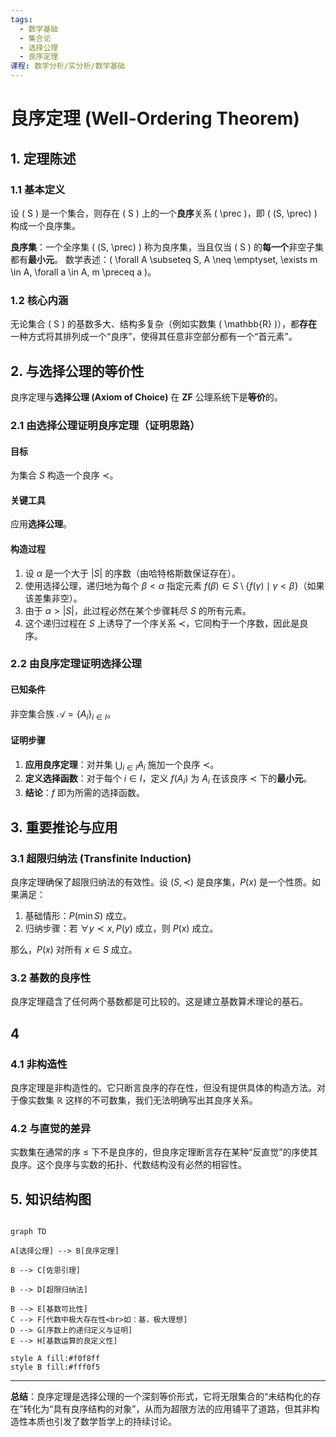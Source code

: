 ```yaml
---
tags:
  - 数学基础
  - 集合论
  - 选择公理
  - 良序定理
课程: 数学分析/实分析/数学基础
---
```


#  良序定理 (Well-Ordering Theorem)

## 1. 定理陈述

### 1.1 基本定义
设 \( S \) 是一个集合，则存在 \( S \) 上的一个**良序**关系 \( \prec \)，即 \( (S, \prec) \) 构成一个良序集。

**良序集**：一个全序集 \( (S, \prec) \) 称为良序集，当且仅当 \( S \) 的**每一个**非空子集都有**最小元**。
数学表述：\( \forall A \subseteq S, A \neq \emptyset, \exists m \in A, \forall a \in A, m \preceq a \)。

### 1.2 核心内涵
无论集合 \( S \) 的基数多大、结构多复杂（例如实数集 \( \mathbb{R} \)），都**存在**一种方式将其排列成一个“良序”，使得其任意非空部分都有一个“首元素”。

## 2. 与选择公理的等价性

良序定理与**选择公理 (Axiom of Choice)** 在 **ZF** 公理系统下是**等价**的。

### 2.1 由选择公理证明良序定理（证明思路）

#### 目标
为集合 $S$ 构造一个良序 $\prec$。

#### 关键工具
应用**选择公理**。

#### 构造过程
1. 设 $\alpha$ 是一个大于 $|S|$ 的序数（由哈特格斯数保证存在）。
2. 使用选择公理，递归地为每个 $\beta < \alpha$ 指定元素 $f(\beta) \in S \setminus \{ f(\gamma) \mid \gamma < \beta \}$（如果该差集非空）。
3. 由于 $\alpha > |S|$，此过程必然在某个步骤耗尽 $S$ 的所有元素。
4. 这个递归过程在 $S$ 上诱导了一个序关系 $\prec$，它同构于一个序数，因此是良序。

### 2.2 由良序定理证明选择公理

#### 已知条件
非空集合族 $\mathcal{A} = \{A_i\}_{i \in I}$。

#### 证明步骤
1. **应用良序定理**：对并集 $\bigcup_{i \in I} A_i$ 施加一个良序 $\prec$。
2. **定义选择函数**：对于每个 $i \in I$，定义 $f(A_i)$ 为 $A_i$ 在该良序 $\prec$ 下的**最小元**。
3. **结论**：$f$ 即为所需的选择函数。
## 3. 重要推论与应用

### 3.1 超限归纳法 (Transfinite Induction)

良序定理确保了超限归纳法的有效性。设 $(S, \prec)$ 是良序集，$P(x)$ 是一个性质。如果满足：

1.  基础情形：$P(\min S)$ 成立。
2.  归纳步骤：若 $\forall y \prec x, P(y)$ 成立，则 $P(x)$ 成立。

那么，$P(x)$ 对所有 $x \in S$ 成立。

### 3.2 基数的良序性

良序定理蕴含了任何两个基数都是可比较的。这是建立基数算术理论的基石。
## 4

### 4.1 非构造性

良序定理是非构造性的。它只断言良序的存在性，但没有提供具体的构造方法。对于像实数集 $\mathbb{R}$ 这样的不可数集，我们无法明确写出其良序关系。

### 4.2 与直觉的差异

实数集在通常的序 $\leq$ 下不是良序的，但良序定理断言存在某种“反直觉”的序使其良序。这个良序与实数的拓扑、代数结构没有必然的相容性。

## 5. 知识结构图
```mermaid

graph TD

A[选择公理] --> B[良序定理]

B --> C[佐恩引理]

B --> D[超限归纳法]

B --> E[基数可比性]
C --> F[代数中极大存在性<br>如：基，极大理想]
D --> G[序数上的递归定义与证明]
E --> H[基数运算的良定义性]

style A fill:#f0f8ff
style B fill:#fff0f5
```
---

**总结**：良序定理是选择公理的一个深刻等价形式，它将无限集合的“未结构化的存在”转化为“具有良序结构的对象”，从而为超限方法的应用铺平了道路，但其非构造性本质也引发了数学哲学上的持续讨论。
